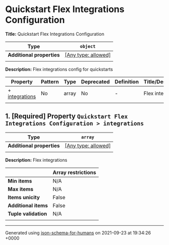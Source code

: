 # Quickstart Flex Integrations Configuration

**Title:** Quickstart Flex Integrations Configuration

| Type                      | `object`                                                                  |
| ------------------------- | ------------------------------------------------------------------------- |
| **Additional properties** | [[Any type: allowed]](# "Additional Properties of any type are allowed.") |
|                           |                                                                           |

**Description:** Flex integrations config for quickstarts

| Property                         | Pattern | Type  | Deprecated | Definition | Title/Description |
| -------------------------------- | ------- | ----- | ---------- | ---------- | ----------------- |
| + [integrations](#integrations ) | No      | array | No         | -          | Flex integrations |
|                                  |         |       |            |            |                   |

## <a name="integrations"></a>1. [Required] Property `Quickstart Flex Integrations Configuration > integrations`

| Type                      | `array`                                                                   |
| ------------------------- | ------------------------------------------------------------------------- |
| **Additional properties** | [[Any type: allowed]](# "Additional Properties of any type are allowed.") |
|                           |                                                                           |

**Description:** Flex integrations

|                      | Array restrictions |
| -------------------- | ------------------ |
| **Min items**        | N/A                |
| **Max items**        | N/A                |
| **Items unicity**    | False              |
| **Additional items** | False              |
| **Tuple validation** | N/A                |
|                      |                    |

----------------------------------------------------------------------------------------------------------------------------
Generated using [json-schema-for-humans](https://github.com/coveooss/json-schema-for-humans) on 2021-09-23 at 19:34:26 +0000